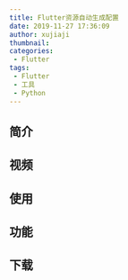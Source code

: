 ```yaml
---
title: Flutter资源自动生成配置
date: 2019-11-27 17:36:09
author: xujiaji
thumbnail:
categories:
 - Flutter
tags:
 - Flutter
 - 工具
 - Python
---
```


## 简介

## 视频

## 使用

## 功能

## 下载
